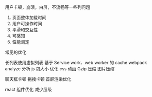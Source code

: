用户卡顿，崩溃，白屏，不流畅等一些列问题

1. 页面整体加载时间
2. 用户可操作时间
3. 平滑和交互性
4. 可感知
5. 性能测定

常见的优化

长列表使用虚拟列表
基于 Service work、web worker 的 cache
webpack analyze 分析 js 包大小
优化 css 动画
Gzip 压缩
图片压缩

聊天框卡顿
拖拽卡顿
首屏渲染优化

react 组件优化 减少层级
